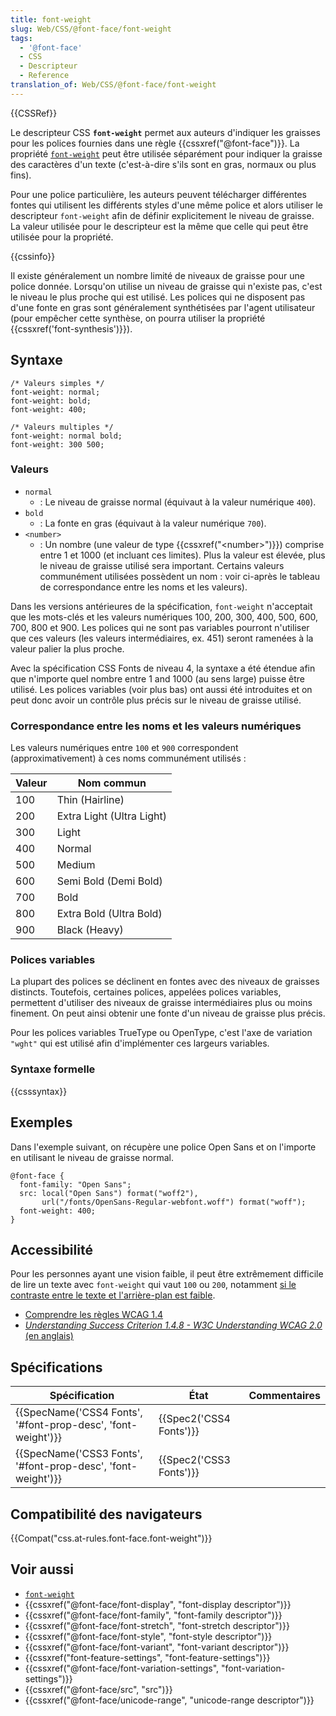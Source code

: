 ```yaml
---
title: font-weight
slug: Web/CSS/@font-face/font-weight
tags:
  - '@font-face'
  - CSS
  - Descripteur
  - Reference
translation_of: Web/CSS/@font-face/font-weight
---
```

{{CSSRef}}

Le descripteur CSS **`font-weight`** permet aux auteurs d'indiquer les graisses pour les polices fournies dans une règle {{cssxref("@font-face")}}. La propriété [`font-weight`](/fr/docs/Web/CSS/font-weight) peut être utilisée séparément pour indiquer la graisse des caractères d'un texte (c'est-à-dire s'ils sont en gras, normaux ou plus fins).

Pour une police particulière, les auteurs peuvent télécharger différentes fontes qui utilisent les différents styles d'une même police et alors utiliser le descripteur `font-weight` afin de définir explicitement le niveau de graisse. La valeur utilisée pour le descripteur est la même que celle qui peut être utilisée pour la propriété.

{{cssinfo}}

Il existe généralement un nombre limité de niveaux de graisse pour une police donnée. Lorsqu'on utilise un niveau de graisse qui n'existe pas, c'est le niveau le plus proche qui est utilisé. Les polices qui ne disposent pas d'une fonte en gras sont généralement synthétisées par l'agent utilisateur (pour empêcher cette synthèse, on pourra utiliser la propriété {{cssxref('font-synthesis')}}).

## Syntaxe

    /* Valeurs simples */
    font-weight: normal;
    font-weight: bold;
    font-weight: 400;

    /* Valeurs multiples */
    font-weight: normal bold;
    font-weight: 300 500;

### Valeurs

- `normal`
  - : Le niveau de graisse normal (équivaut à la valeur numérique `400`).
- `bold`
  - : La fonte en gras (équivaut à la valeur numérique `700`).
- `<number>`
  - : Un nombre (une valeur de type {{cssxref("&lt;number&gt;")}}) comprise entre 1 et 1000 (et incluant ces limites). Plus la valeur est élevée, plus le niveau de graisse utilisé sera important. Certains valeurs communément utilisées possèdent un nom : voir ci-après le tableau de correspondance entre les noms et les valeurs).

Dans les versions antérieures de la spécification, `font-weight` n'acceptait que les mots-clés et les valeurs numériques 100, 200, 300, 400, 500, 600, 700, 800 et 900. Les polices qui ne sont pas variables pourront n'utiliser que ces valeurs (les valeurs intermédiaires, ex. 451) seront ramenées à la valeur palier la plus proche.

Avec la spécification CSS Fonts de niveau 4, la syntaxe a été étendue afin que n'importe quel nombre entre 1 and 1000 (au sens large) puisse être utilisé. Les polices variables (voir plus bas) ont aussi été introduites et on peut donc avoir un contrôle plus précis sur le niveau de graisse utilisé.

### Correspondance entre les noms et les valeurs numériques

Les valeurs numériques entre `100` et `900` correspondent (approximativement) à ces noms communément utilisés :

| Valeur | Nom commun                |
| ------ | ------------------------- |
| 100    | Thin (Hairline)           |
| 200    | Extra Light (Ultra Light) |
| 300    | Light                     |
| 400    | Normal                    |
| 500    | Medium                    |
| 600    | Semi Bold (Demi Bold)     |
| 700    | Bold                      |
| 800    | Extra Bold (Ultra Bold)   |
| 900    | Black (Heavy)             |

### Polices variables

La plupart des polices se déclinent en fontes avec des niveaux de graisses distincts. Toutefois, certaines polices, appelées polices variables, permettent d'utiliser des niveaux de graisse intermédiaires plus ou moins finement. On peut ainsi obtenir une fonte d'un niveau de graisse plus précis.

Pour les polices variables TrueType ou OpenType, c'est l'axe de variation `"wght"` qui est utilisé afin d'implémenter ces largeurs variables.

### Syntaxe formelle

{{csssyntax}}

## Exemples

Dans l'exemple suivant, on récupère une police Open Sans et on l'importe en utilisant le niveau de graisse normal.

    @font-face {
      font-family: "Open Sans";
      src: local("Open Sans") format("woff2"),
           url("/fonts/OpenSans-Regular-webfont.woff") format("woff");
      font-weight: 400;
    }

## Accessibilité

Pour les personnes ayant une vision faible, il peut être extrêmement difficile de lire un texte avec `font-weight` qui vaut `100` ou `200`, notamment [si le contraste entre le texte et l'arrière-plan est faible](/fr/docs/Web/CSS/color#Accessibilité).

- [Comprendre les règles WCAG 1.4](/fr/docs/Web/Accessibility/Understanding_WCAG/Perceivable#Guideline_1.4_Make_it_easier_for_users_to_see_and_hear_content_including_separating_foreground_from_background)
- [_Understanding Success Criterion 1.4.8 - W3C Understanding WCAG 2.0_ (en anglais)](https://www.w3.org/TR/UNDERSTANDING-WCAG20/visual-audio-contrast-visual-presentation.html)

## Spécifications

| Spécification                                                                    | État                             | Commentaires |
| -------------------------------------------------------------------------------- | -------------------------------- | ------------ |
| {{SpecName('CSS4 Fonts', '#font-prop-desc', 'font-weight')}} | {{Spec2('CSS4 Fonts')}} |              |
| {{SpecName('CSS3 Fonts', '#font-prop-desc', 'font-weight')}} | {{Spec2('CSS3 Fonts')}} |              |

## Compatibilité des navigateurs

{{Compat("css.at-rules.font-face.font-weight")}}

## Voir aussi

- [`font-weight`](/fr/docs/Web/CSS/font-weight)
- {{cssxref("@font-face/font-display", "font-display descriptor")}}
- {{cssxref("@font-face/font-family", "font-family descriptor")}}
- {{cssxref("@font-face/font-stretch", "font-stretch descriptor")}}
- {{cssxref("@font-face/font-style", "font-style descriptor")}}
- {{cssxref("@font-face/font-variant", "font-variant descriptor")}}
- {{cssxref("font-feature-settings", "font-feature-settings")}}
- {{cssxref("@font-face/font-variation-settings", "font-variation-settings")}}
- {{cssxref("@font-face/src", "src")}}
- {{cssxref("@font-face/unicode-range", "unicode-range descriptor")}}
